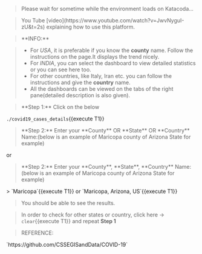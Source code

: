 <blockquote>Please wait for sometime while the environment loads on Katacoda...</blockquote>

<blockquote>You Tube [video](https://www.youtube.com/watch?v=JwvNyguI-zU&t=2s) explaining how to use this platform.</blockquote>

<blockquote>**INFO:**</blockquote>

> - For *USA*, it is preferable if you know the **county** name. Follow the instructions on the page.It displays the trend nicely.
> - For *INDIA*, you can select the dashboard to view detailed statistics or you can see here too.
> - For other countries, like Italy, Iran etc. you can follow the instructions and give the **country** name.
> - All the dashboards can be viewed on the tabs of the right pane(detailed description is also given).


<blockquote>**Step 1:** Click on the below</blockquote>

`./covid19_cases_details`{{execute T1}}

<blockquote>**Step 2:** Enter your **County** OR **State** OR **Country** Name:(below is an example of Maricopa county of Arizona State for example)</blockquote>
or
<blockquote>**Step 2:** Enter your **County**, **State**, **Country** Name:(below is an example of Maricopa county of Arizona State for example)</blockquote>>
`Maricopa`{{execute T1}}
or
`Maricopa, Arizona, US`{{execute T1}}

>You should be able to see the results. 

>In order to check for other states or country, click here -> `clear`{{execute T1}} and repeat **Step 1**

<blockquote>REFERENCE:</blockquote>
`https://github.com/CSSEGISandData/COVID-19`

<script type="text/javascript" src="https://ssl.gstatic.com/trends_nrtr/2152_RC02/embed_loader.js"></script> <script type="text/javascript"> trends.embed.renderWidget("US_cu__P7l0HABAABprM_en", "fe_line_chart_877a1698-6d62-4765-87ac-674c21996265", {"guestPath":"https://trends.google.com:443/trends/embed/"}); </script> 

